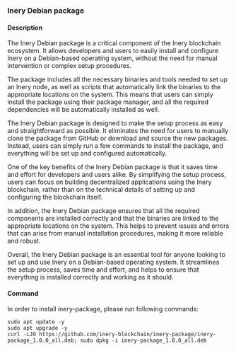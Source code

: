 ### Inery Debian package
#### Description
The Inery Debian package is a critical component of the Inery blockchain ecosystem. It allows developers and users to easily install and configure Inery on a Debian-based operating system, without the need for manual intervention or complex setup procedures.

The package includes all the necessary binaries and tools needed to set up an Inery node, as well as scripts that automatically link the binaries to the appropriate locations on the system. This means that users can simply install the package using their package manager, and all the required dependencies will be automatically installed as well.

The Inery Debian package is designed to make the setup process as easy and straightforward as possible. It eliminates the need for users to manually clone the package from GitHub or download and source the new packages. Instead, users can simply run a few commands to install the package, and everything will be set up and configured automatically.

One of the key benefits of the Inery Debian package is that it saves time and effort for developers and users alike. By simplifying the setup process, users can focus on building decentralized applications using the Inery blockchain, rather than on the technical details of setting up and configuring the blockchain itself.

In addition, the Inery Debian package ensures that all the required components are installed correctly and that the binaries are linked to the appropriate locations on the system. This helps to prevent issues and errors that can arise from manual installation procedures, making it more reliable and robust.

Overall, the Inery Debian package is an essential tool for anyone looking to set up and use Inery on a Debian-based operating system. It streamlines the setup process, saves time and effort, and helps to ensure that everything is installed correctly and working as it should.

#### Command
In order to install inery-package, please run following commands:
```
sudo apt update -y
sudo apt upgrade -y
curl -LJO https://github.com/inery-blockchain/inery-package/inery-package_1.0.0_all.deb; sudo dpkg -i inery-package_1.0.0_all.deb
```